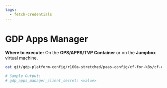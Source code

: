 ```yaml
---
tags:
  - fetch-credentials
---
```

# GDP Apps Manager

**Where to execute:** On the **OPS/APPS/TVP Container** or on the **Jumpbox** virtual machine.

```bash
cat git/gdp-platform-config/r160a-stretched/paas-config/cf-for-k8s/cf-config.yml | grep "gdp"

# Sample Output:
# gdp_apps_manager_client_secret: <value>
```